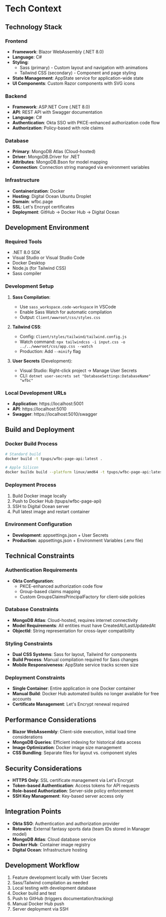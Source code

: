 # Tech Context

## Technology Stack

### Frontend
- **Framework**: Blazor WebAssembly (.NET 8.0)
- **Language**: C# 
- **Styling**: 
  - Sass (primary) - Custom layout and navigation with animations
  - Tailwind CSS (secondary) - Component and page styling
- **State Management**: AppState service for application-wide state
- **UI Components**: Custom Razor components with SVG icons

### Backend
- **Framework**: ASP.NET Core (.NET 8.0)
- **API**: REST API with Swagger documentation
- **Language**: C#
- **Authentication**: Okta SSO with PKCE-enhanced authorization code flow
- **Authorization**: Policy-based with role claims

### Database
- **Primary**: MongoDB Atlas (Cloud-hosted)
- **Driver**: MongoDB.Driver for .NET
- **Attributes**: MongoDB.Bson for model mapping
- **Connection**: Connection string managed via environment variables

### Infrastructure
- **Containerization**: Docker
- **Hosting**: Digital Ocean Ubuntu Droplet
- **Domain**: wfbc.page
- **SSL**: Let's Encrypt certificates
- **Deployment**: GitHub → Docker Hub → Digital Ocean

## Development Environment

### Required Tools
- .NET 8.0 SDK
- Visual Studio or Visual Studio Code
- Docker Desktop
- Node.js (for Tailwind CSS)
- Sass compiler

### Development Setup
1. **Sass Compilation**:
   - Use `sass_workspace.code-workspace` in VSCode
   - Enable Sass Watch for automatic compilation
   - Output: `Client/wwwroot/css/styles.css`

2. **Tailwind CSS**:
   - Config: `Client/styles/tailwind/tailwind.config.js`
   - Watch command: `npx tailwindcss -i input.css -o ../../wwwroot/css/app.css --watch`
   - Production: Add `--minify` flag

3. **User Secrets** (Development):
   - Visual Studio: Right-click project → Manage User Secrets
   - CLI: `dotnet user-secrets set "DatabaseSettings:DatabaseName" "wfbc"`

### Local Development URLs
- **Application**: https://localhost:5001
- **API**: https://localhost:5010
- **Swagger**: https://localhost:5010/swagger

## Build and Deployment

### Docker Build Process
```bash
# Standard build
docker build -t tpups/wfbc-page-api:latest .

# Apple Silicon
docker buildx build --platform linux/amd64 -t tpups/wfbc-page-api:latest .
```

### Deployment Process
1. Build Docker image locally
2. Push to Docker Hub (tpups/wfbc-page-api)
3. SSH to Digital Ocean server
4. Pull latest image and restart container

### Environment Configuration
- **Development**: appsettings.json + User Secrets
- **Production**: appsettings.json + Environment Variables (.env file)

## Technical Constraints

### Authentication Requirements
- **Okta Configuration**:
  - PKCE-enhanced authorization code flow
  - Group-based claims mapping
  - Custom GroupsClaimsPrincipalFactory for client-side policies

### Database Constraints
- **MongoDB Atlas**: Cloud-hosted, requires internet connectivity
- **Model Requirements**: All entities must have CreatedAt/LastUpdatedAt
- **ObjectId**: String representation for cross-layer compatibility

### Styling Constraints
- **Dual CSS Systems**: Sass for layout, Tailwind for components
- **Build Process**: Manual compilation required for Sass changes
- **Mobile Responsiveness**: AppState service tracks screen size

### Deployment Constraints
- **Single Container**: Entire application in one Docker container
- **Manual Build**: Docker Hub automated builds no longer available for free accounts
- **Certificate Management**: Let's Encrypt renewal required

## Performance Considerations
- **Blazor WebAssembly**: Client-side execution, initial load time considerations
- **MongoDB Queries**: Efficient indexing for historical data access
- **Image Optimization**: Docker image size management
- **CSS Bundling**: Separate files for layout vs. component styles

## Security Considerations
- **HTTPS Only**: SSL certificate management via Let's Encrypt
- **Token-based Authentication**: Access tokens for API requests
- **Role-based Authorization**: Server-side policy enforcement
- **SSH Key Management**: Key-based server access only

## Integration Points
- **Okta SSO**: Authentication and authorization provider
- **Rotowire**: External fantasy sports data (team IDs stored in Manager model)
- **MongoDB Atlas**: Cloud database service
- **Docker Hub**: Container image registry
- **Digital Ocean**: Infrastructure hosting

## Development Workflow
1. Feature development locally with User Secrets
2. Sass/Tailwind compilation as needed
3. Local testing with development database
4. Docker build and test
5. Push to GitHub (triggers documentation/tracking)
6. Manual Docker Hub push
7. Server deployment via SSH
